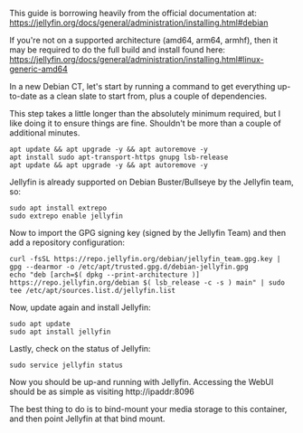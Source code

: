 This guide is borrowing heavily from the official documentation at: https://jellyfin.org/docs/general/administration/installing.html#debian

If you're not on a supported architecture (amd64, arm64, armhf), then it may be required to do the full build and install found here: https://jellyfin.org/docs/general/administration/installing.html#linux-generic-amd64

In a new Debian CT, let's start by running a command to get everything up-to-date as a clean slate to start from, plus a couple of dependencies.

This step takes a little longer than the absolutely minimum required, but I like doing it to ensure things are fine.  Shouldn't be more than a couple of additional minutes.

	apt update && apt upgrade -y && apt autoremove -y
	apt install sudo apt-transport-https gnupg lsb-release
	apt update && apt upgrade -y && apt autoremove -y

Jellyfin is already supported on Debian Buster/Bullseye by the Jellyfin team, so:
	
	sudo apt install extrepo
	sudo extrepo enable jellyfin
	
Now to import the GPG signing key (signed by the Jellyfin Team) and then add a repository configuration:
	
	curl -fsSL https://repo.jellyfin.org/debian/jellyfin_team.gpg.key | gpg --dearmor -o /etc/apt/trusted.gpg.d/debian-jellyfin.gpg
	echo "deb [arch=$( dpkg --print-architecture )] https://repo.jellyfin.org/debian $( lsb_release -c -s ) main" | sudo tee /etc/apt/sources.list.d/jellyfin.list
	
Now, update again and install Jellyfin:

	sudo apt update
	sudo apt install jellyfin

Lastly, check on the status of Jellyfin:
	
	sudo service jellyfin status

Now you should be up-and running with Jellyfin.  Accessing the WebUI should be as simple as visiting http://ipaddr:8096

The best thing to do is to bind-mount your media storage to this container, and then point Jellyfin at that bind mount.
